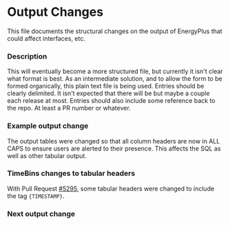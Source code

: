 Output Changes
==============

This file documents the structural changes on the output of EnergyPlus that could affect interfaces, etc.

### Description

This will eventually become a more structured file, but currently it isn't clear what format is best. As an intermediate solution, and to allow the form to be formed organically, this plain text file is being used. Entries should be clearly delimited.  It isn't expected that there will be but maybe a couple each release at most. Entries should also include some reference back to the repo.  At least a PR number or whatever.

### Example output change

The output tables were changed so that all column headers are now in ALL CAPS to ensure users are alerted to their presence. This affects the SQL as well as other tabular output.

### TimeBins changes to tabular headers

With Pull Request [#5295](https://github.com/NREL/EnergyPlus/pull/5295), some tabular headers were changed to include the tag ```{TIMESTAMP}```.

### Next output change
